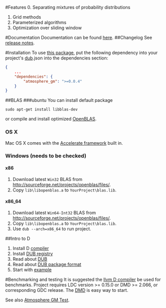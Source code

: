 #Features
  0. Separating mixtures of probability distributions
  1. Grid methods
  2. Parameterized algorithms
  3. Optimization over sliding window

#Documentation
Documentation can be found [here](http://9il.github.io/atmosphere_gm/atmosphere.package.html).
##Changelog
See [release notes](https://github.com/9il/atmosphere_gm/releases).

#Installation
To use [this package](http://code.dlang.org/packages/atmosphere_gm), put the following dependency into your project's
[dub](http://code.dlang.org/about).json into the dependencies section:
```json
{
	...
	"dependencies": {
		"atmosphere_gm": ">=0.0.4"
	}
}
```

##BLAS
###ubuntu
You can install default package
```shell
sudo apt-get install libblas-dev
```
or compile and install optimized [OpenBLAS](https://github.com/xianyi/OpenBLAS).

### OS X
Mac OS X comes with the [Accelerate framework](https://developer.apple.com/library/mac/documentation/Accelerate/Reference/BLAS_Ref/index.html#//apple_ref/doc/uid/TP40009457) built in.

### Windows (needs to be checked)
#### x86
1. Download latest `Win32` BLAS from http://sourceforge.net/projects/openblas/files/.
2. Copy `lib\libopenblas.a` to `YourProject\blas.lib`.

#### x86_64
1. Download latest `Win64-Int32` BLAS from http://sourceforge.net/projects/openblas/files/.
2. Copy `lib\libopenblas.a` to `YourProject\blas.lib`.
3. Use `dub --arch=x86_64` to run project.


##Intro to D
1. Install D [compiler](http://dlang.org/download.html)
2. Install [DUB registry](http://code.dlang.org/download)
3. Read about [DUB](http://code.dlang.org/about)
4. Read about [DUB package format](http://code.dlang.org/package-format)
5. Start with [example](https://github.com/9il/atmosphere_gm/tree/master/examples/normal_variance_mean_mixture)

#Benchmarking and testing
It is suggested the [llvm D compiler](https://github.com/ldc-developers/ldc/releases) be used for benchmarks.
Project requires LDC version >= 0.15.0 or DMD >= 2.066, or corresponding GDC release.
The [DMD](http://dlang.org/download.html) is easy way to start.

See also [Atmosphere GM Test](https://github.com/9il/atmosphere_gm_test). 


